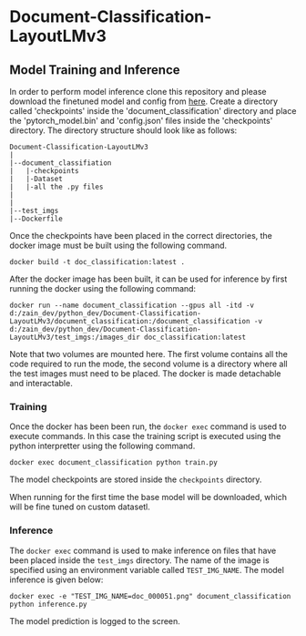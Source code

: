 # Document-Classification-LayoutLMv3

## Model Training and Inference

In order to perform model inference clone this repository and please download the finetuned model and config from [here](https://drive.google.com/drive/folders/1zu6P7S-CDduk326grC90nej8DGbvLjCK?usp=sharing). Create a directory called 'checkpoints' inside the 'document_classification' directory and place the 'pytorch_model.bin' and 'config.json' files inside the 'checkpoints' directory. The directory structure should look like as follows:

```
Document-Classification-LayoutLMv3
|
|--document_classifiation
|	|-checkpoints
|	|-Dataset
|	|-all the .py files
|
|
|--test_imgs
|--Dockerfile
```

Once the checkpoints have been placed in the correct directories, the docker image must be built using the following command.

```
docker build -t doc_classification:latest .
```

After the docker image has been built, it can be used for inference by first running the docker using the following command:

```
docker run --name document_classification --gpus all -itd -v d:/zain_dev/python_dev/Document-Classification-LayoutLMv3/document_classification:/document_classification -v d:/zain_dev/python_dev/Document-Classification-LayoutLMv3/test_imgs:/images_dir doc_classification:latest
```

Note that two volumes are mounted here. The first volume contains all the code required to run the mode, the second volume is a directory where all the test images must need to be placed.
The docker is made detachable and interactable.

### Training
Once the docker has been been run, the `docker exec` command is used to execute commands. In this case the training script is executed using the python interpretter using the following command.

```
docker exec document_classification python train.py
```

The model checkpoints are stored inside the `checkpoints` directory.

When running for the first time the base model will be downloaded, which will be fine tuned on custom datasetl.

### Inference
The `docker exec` command is used to make inference on files that have been placed inside the `test_imgs` directory. The name of the image is specified using an environment variable called `TEST_IMG_NAME`. The model inference is given below:

```
docker exec -e "TEST_IMG_NAME=doc_000051.png" document_classification python inference.py
```

The model prediction is logged to the screen.
